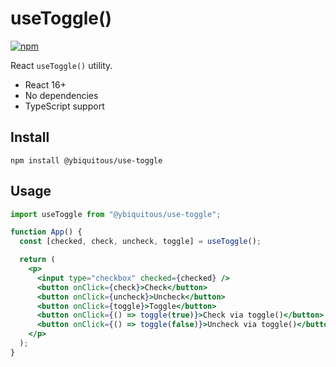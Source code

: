 # useToggle()

[![npm](https://img.shields.io/npm/v/@ybiquitous/use-toggle.svg)](https://www.npmjs.com/package/@ybiquitous/use-toggle)

React `useToggle()` utility.

- React 16+
- No dependencies
- TypeScript support

## Install

```shell
npm install @ybiquitous/use-toggle
```

## Usage

```jsx
import useToggle from "@ybiquitous/use-toggle";

function App() {
  const [checked, check, uncheck, toggle] = useToggle();

  return (
    <p>
      <input type="checkbox" checked={checked} />
      <button onClick={check}>Check</button>
      <button onClick={uncheck}>Uncheck</button>
      <button onClick={toggle}>Toggle</button>
      <button onClick={() => toggle(true)}>Check via toggle()</button>
      <button onClick={() => toggle(false)}>Uncheck via toggle()</button>
    </p>
  );
}
```
